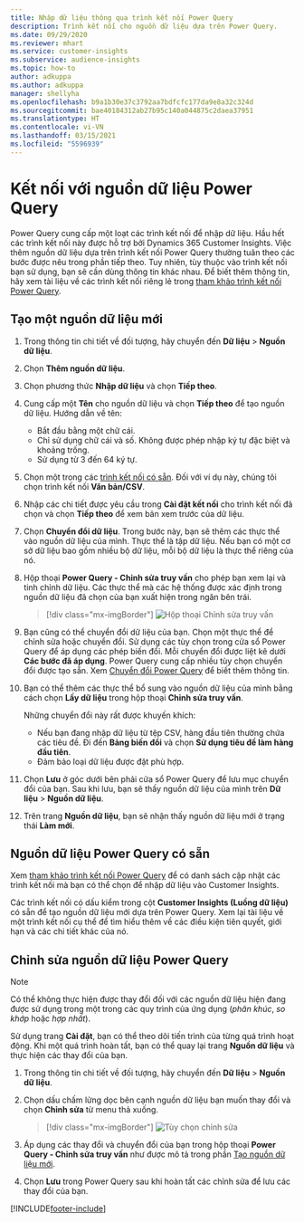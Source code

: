 ```yaml
---
title: Nhập dữ liệu thông qua trình kết nối Power Query
description: Trình kết nối cho nguồn dữ liệu dựa trên Power Query.
ms.date: 09/29/2020
ms.reviewer: mhart
ms.service: customer-insights
ms.subservice: audience-insights
ms.topic: how-to
author: adkuppa
ms.author: adkuppa
manager: shellyha
ms.openlocfilehash: b9a1b30e37c3792aa7bdfcfc177da9e8a32c324d
ms.sourcegitcommit: bae40184312ab27b95c140a044875c2daea37951
ms.translationtype: HT
ms.contentlocale: vi-VN
ms.lasthandoff: 03/15/2021
ms.locfileid: "5596939"
---
```

# <a name="connect-to-a-power-query-data-source"></a>Kết nối với nguồn dữ liệu Power Query

Power Query cung cấp một loạt các trình kết nối để nhập dữ liệu. Hầu hết các trình kết nối này được hỗ trợ bởi Dynamics 365 Customer Insights. Việc thêm nguồn dữ liệu dựa trên trình kết nối Power Query thường tuân theo các bước được nêu trong phần tiếp theo. Tuy nhiên, tùy thuộc vào trình kết nối bạn sử dụng, bạn sẽ cần dùng thông tin khác nhau. Để biết thêm thông tin, hãy xem tài liệu về các trình kết nối riêng lẻ trong [tham khảo trình kết nối Power Query](/power-query/connectors/).

## <a name="create-a-new-data-source"></a>Tạo một nguồn dữ liệu mới

1. Trong thông tin chi tiết về đối tượng, hãy chuyển đến **Dữ liệu** > **Nguồn dữ liệu**.

1. Chọn **Thêm nguồn dữ liệu**.

1. Chọn phương thức **Nhập dữ liệu** và chọn **Tiếp theo**.

1. Cung cấp một **Tên** cho nguồn dữ liệu và chọn **Tiếp theo** để tạo nguồn dữ liệu. Hướng dẫn về tên: 
   - Bắt đầu bằng một chữ cái.
   - Chỉ sử dụng chữ cái và số. Không được phép nhập ký tự đặc biệt và khoảng trống.
   - Sử dụng từ 3 đến 64 ký tự.

1. Chọn một trong các [trình kết nối có sẵn](#available-power-query-data-sources). Đối với ví dụ này, chúng tôi chọn trình kết nối **Văn bản/CSV**.

1. Nhập các chi tiết được yêu cầu trong **Cài đặt kết nối** cho trình kết nối đã chọn và chọn **Tiếp theo** để xem bản xem trước của dữ liệu.

1. Chọn **Chuyển đổi dữ liệu**. Trong bước này, bạn sẽ thêm các thực thể vào nguồn dữ liệu của mình. Thực thể là tập dữ liệu. Nếu bạn có một cơ sở dữ liệu bao gồm nhiều bộ dữ liệu, mỗi bộ dữ liệu là thực thể riêng của nó.

1. Hộp thoại **Power Query - Chỉnh sửa truy vấn** cho phép bạn xem lại và tinh chỉnh dữ liệu. Các thực thể mà các hệ thống được xác định trong nguồn dữ liệu đã chọn của bạn xuất hiện trong ngăn bên trái.

   > [!div class="mx-imgBorder"]
   > ![Hộp thoại Chỉnh sửa truy vấn](media/data-manager-configure-edit-queries.png "Hộp thoại Chỉnh sửa truy vấn")

1. Bạn cũng có thể chuyển đổi dữ liệu của bạn. Chọn một thực thể để chỉnh sửa hoặc chuyển đổi. Sử dụng các tùy chọn trong cửa sổ Power Query để áp dụng các phép biến đổi. Mỗi chuyển đổi được liệt kê dưới **Các bước đã áp dụng**. Power Query cung cấp nhiều tùy chọn chuyển đổi được tạo sẵn. Xem [Chuyển đổi Power Query](/power-query/power-query-what-is-power-query#transformations) để biết thêm thông tin.

1. Bạn có thể thêm các thực thể bổ sung vào nguồn dữ liệu của mình bằng cách chọn **Lấy dữ liệu** trong hộp thoại **Chỉnh sửa truy vấn**.

   Những chuyển đổi này rất được khuyến khích:

   - Nếu bạn đang nhập dữ liệu từ tệp CSV, hàng đầu tiên thường chứa các tiêu đề. Đi đến **Bảng biến đổi** và chọn **Sử dụng tiêu đề làm hàng đầu tiên**.
   - Đảm bảo loại dữ liệu được đặt phù hợp.

1. Chọn **Lưu** ở góc dưới bên phải cửa sổ Power Query để lưu mục chuyển đổi của bạn. Sau khi lưu, bạn sẽ thấy nguồn dữ liệu của mình trên **Dữ liệu** > **Nguồn dữ liệu**.

1. Trên trang **Nguồn dữ liệu**, bạn sẽ nhận thấy nguồn dữ liệu mới ở trạng thái **Làm mới**.

## <a name="available-power-query-data-sources"></a>Nguồn dữ liệu Power Query có sẵn

Xem [tham khảo trình kết nối Power Query](/power-query/connectors/) để có danh sách cập nhật các trình kết nối mà bạn có thể chọn để nhập dữ liệu vào Customer Insights. 

Các trình kết nối có dấu kiểm trong cột **Customer Insights (Luồng dữ liệu)** có sẵn để tạo nguồn dữ liệu mới dựa trên Power Query. Xem lại tài liệu về một trình kết nối cụ thể để tìm hiểu thêm về các điều kiện tiên quyết, giới hạn và các chi tiết khác của nó.

## <a name="edit-power-query-data-sources"></a>Chỉnh sửa nguồn dữ liệu Power Query

> [!NOTE]
> Có thể không thực hiện được thay đổi đối với các nguồn dữ liệu hiện đang được sử dụng trong một trong các quy trình của ứng dụng (*phân khúc*, *so khớp* hoặc *hợp nhất*). 
>
> Sử dụng trang **Cài đặt**, bạn có thể theo dõi tiến trình của từng quá trình hoạt động. Khi một quá trình hoàn tất, bạn có thể quay lại trang **Nguồn dữ liệu** và thực hiện các thay đổi của bạn.

1. Trong thông tin chi tiết về đối tượng, hãy chuyển đến **Dữ liệu** > **Nguồn dữ liệu**.

2. Chọn dấu chấm lửng dọc bên cạnh nguồn dữ liệu bạn muốn thay đổi và chọn **Chỉnh sửa** từ menu thả xuống.

   > [!div class="mx-imgBorder"]
   > ![Tùy chọn chỉnh sửa](media/edit-option-data-sources.png "Tùy chọn chỉnh sửa")

3. Áp dụng các thay đổi và chuyển đổi của bạn trong hộp thoại **Power Query - Chỉnh sửa truy vấn** như được mô tả trong phần [Tạo nguồn dữ liệu mới](#create-a-new-data-source).

4. Chọn **Lưu** trong Power Query sau khi hoàn tất các chỉnh sửa để lưu các thay đổi của bạn.


[!INCLUDE[footer-include](../includes/footer-banner.md)]